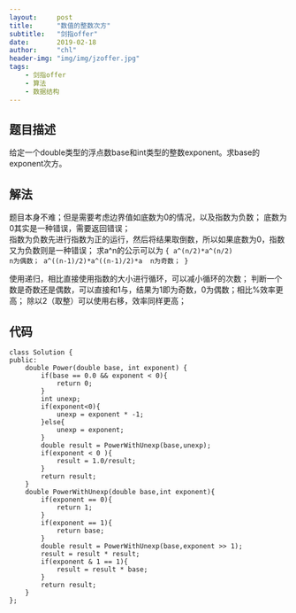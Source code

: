 ```yaml
---
layout:     post
title:      "数值的整数次方"
subtitle:   "剑指offer"
date:       2019-02-18
author:     "chl"
header-img: "img/img/jzoffer.jpg"
tags:
    - 剑指offer
    - 算法
    - 数据结构
--- 
```


## 题目描述
给定一个double类型的浮点数base和int类型的整数exponent。求base的exponent次方。

## 解法
题目本身不难；但是需要考虑边界值如底数为0的情况，以及指数为负数；  底数为0其实是一种错误，需要返回错误；  
指数为负数先进行指数为正的运行，然后将结果取倒数，所以如果底数为0，指数又为负数则是一种错误；
求a^n的公示可以为
`{
a^(n/2)*a^(n/2)                n为偶数；
a^((n-1)/2)*a^((n-1)/2)*a  n为奇数；
}`

使用递归，相比直接使用指数的大小进行循环，可以减小循环的次数；
判断一个数是奇数还是偶数，可以直接和1与，结果为1即为奇数，0为偶数；相比%效率更高；
除以2（取整）可以使用右移，效率同样更高；

## 代码
```
class Solution {
public:    
    double Power(double base, int exponent) {
        if(base == 0.0 && exponent < 0){
            return 0;
        } 
        int unexp;
        if(exponent<0){
            unexp = exponent * -1;
        }else{
            unexp = exponent;
        }
        double result = PowerWithUnexp(base,unexp);
        if(exponent < 0 ){
            result = 1.0/result;
        }
        return result;
    }
    double PowerWithUnexp(double base,int exponent){
        if(exponent == 0){
            return 1;
        }
        if(exponent == 1){
            return base;
        }
        double result = PowerWithUnexp(base,exponent >> 1);
        result = result * result;
        if(exponent & 1 == 1){
            result = result * base;
        }
        return result;
    }
};
```
